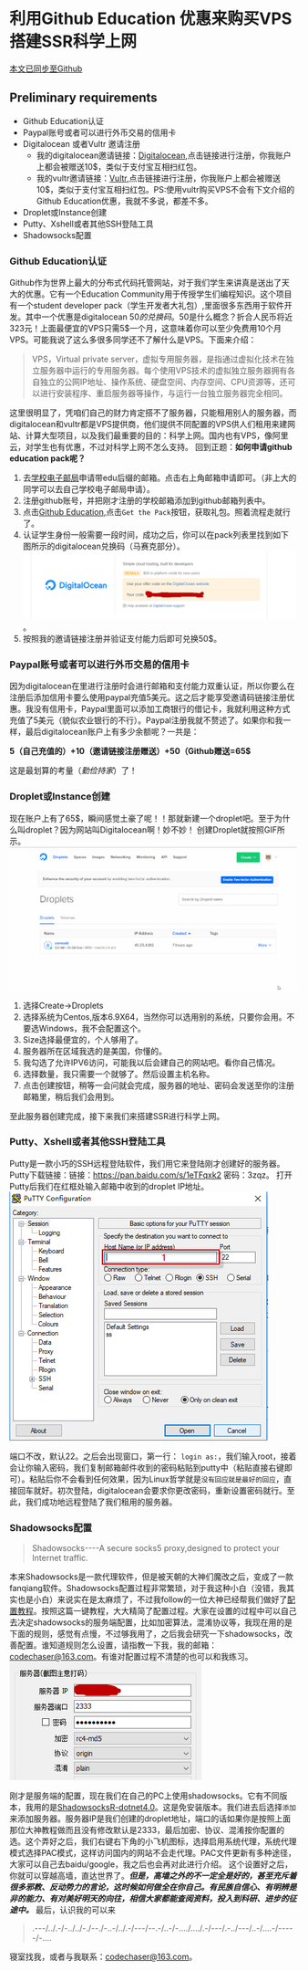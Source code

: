 # 利用Github Education 优惠来购买VPS搭建SSR科学上网
[本文已同步至Github](https://github.com/coderchaser/LearningPython/blob/master/tips/githubeducationdigitalocean)
## Preliminary requirements
* Github Education认证
* Paypal账号或者可以进行外币交易的信用卡
* Digitalocean 或者Vultr 邀请注册
	* 我的digitalocean邀请链接：[Digitalocean](https://m.do.co/c/9f3a141bb280),点击链接进行注册，你我账户上都会被赠送10$，类似于支付宝互相扫红包。
	* 我的vultr邀请链接：[Vultr](https://www.vultr.com/?ref=7307591),点击链接进行注册，你我账户上都会被赠送10$，类似于支付宝互相扫红包。PS:使用vultr购买VPS不会有下文介绍的Github Education优惠，我就不多说，都差不多。
* Droplet或Instance创建
* Putty、Xshell或者其他SSH登陆工具
* Shadowsocks配置

### Github Education认证
Github作为世界上最大的分布式代码托管网站，对于我们学生来讲真是送出了天大的优惠。它有一个Education Community用于传授学生们编程知识。这个项目有一个student developer pack（学生开发者大礼包）,里面很多东西用于软件开发。其中一个优惠是digitalocean 50$的兑换码。50$是什么概念？折合人民币将近323元！上面最便宜的VPS只需5$一个月，这意味着你可以至少免费用10个月VPS。可能我说了这么多很多同学还不了解什么是VPS。下面来介绍：
> VPS，Virtual private server，虚拟专用服务器，是指通过虚拟化技术在独立服务器中运行的专用服务器。每个使用VPS技术的虚拟独立服务器拥有各自独立的公网IP地址、操作系统、硬盘空间、内存空间、CPU资源等，还可以进行安装程序、重启服务器等操作，与运行一台独立服务器完全相同。

这里很明显了，凭咱们自己的财力肯定搭不了服务器，只能租用别人的服务器，而digitalocean和vultr都是VPS提供商，他们提供不同配置的VPS供人们租用来建网站、计算大型项目，以及我们最重要的目的：科学上网。国内也有VPS，像阿里云，对学生也有优惠，不过对科学上网不怎么支持。
回到正题：**如何申请github education pack呢？**

1. 去[学校电子邮局](http://newmail.shu.edu.cn/)申请带edu后缀的邮箱。点击右上角邮箱申请即可。（非上大的同学可以去自己学校电子邮局申请）。
2. 注册github账号，并把刚才注册的学校邮箱添加到github邮箱列表中。
3. 点击[Github Education](https://education.github.com/),点击`Get the Pack`按钮，获取礼包。照着流程走就行了。
4. 认证学生身份一般需要一段时间，成功之后，你可以在pack列表里找到如下图所示的digitalocean兑换码（马赛克部分）。![Your Code](https://github.com/coderchaser/LearningPython/blob/master/tips/githubeducationdigitalocean/digitalocean.png)。
5. 按照我的邀请链接注册并验证支付能力后即可兑换50$。

### Paypal账号或者可以进行外币交易的信用卡
因为digitalocean在里进行注册时会进行邮箱和支付能力双重认证，所以你要么在注册后添加信用卡要么使用paypal充值5美元。这之后才能享受邀请码链接注册优惠。我没有信用卡，Paypal里面可以添加工商银行的借记卡，我就利用这种方式充值了5美元（貌似农业银行的不行）。Paypal注册我就不赘述了。如果你和我一样，最后digitalocean账户上有多少余额呢？一共是：

**5（自己充值的）+10（邀请链接注册赠送）+50（Github赠送=65$** 

这是最划算的考量（*勤俭持家*）了！
### Droplet或Instance创建
现在账户上有了65$，瞬间感觉土豪了呢！！那就新建一个droplet吧。至于为什么叫droplet？因为网站叫Digitalocean啊！妙不妙！
创建Droplet就按照GIF所示。
![create_droplet.gif](https://github.com/coderchaser/LearningPython/blob/master/tips/githubeducationdigitalocean/droplet_creation.gif)

1. 选择Create->Droplets
2. 选择系统为Centos,版本6.9X64，当然你可以选用别的系统，只要你会用。不要选Windows，我不会配置这个。
3. Size选择最便宜的，个人够用了。
4. 服务器所在区域我选的是美国，你懂的。
5. 我勾选了允许IPV6访问，可能我以后会建自己的网站吧。看你自己情况。
6. 选择数量，我只需要一个就够了。然后设置主机名称。
7. 点击创建按钮，稍等一会问就会完成，服务器的地址、密码会发送至你的注册邮箱里，稍后我们会用到。

至此服务器创建完成，接下来我们来搭建SSR进行科学上网。
### Putty、Xshell或者其他SSH登陆工具
Putty是一款小巧的SSH远程登陆软件，我们用它来登陆刚才创建好的服务器。Putty下载链接：链接：https://pan.baidu.com/s/1eTFqxk2 密码：3zqz。
打开Putty后我们在红框处输入邮箱中收到的droplet IP地址。
![putty.png](https://github.com/coderchaser/LearningPython/blob/master/tips/githubeducationdigitalocean/putty.png)

端口不改，默认22。之后会出现窗口，第一行：
`login as:`，我们输入root，接着会让你输入密码，我们复制邮箱邮件收到的密码粘贴到putty中（粘贴直接右键即可）。粘贴后你不会看到任何效果，因为Linux哲学就是`没有回应就是最好的回应`，直接回车就好。初次登陆，digitalocean会要求你更改密码，重新设置密码就行。至此，我们成功地远程登陆了我们租用的服务器。
### Shadowsocks配置
>Shadowsocks----A secure socks5 proxy,designed to protect your Internet traffic.

本来Shadowsocks是一款代理软件，但是被天朝的大神们魔改之后，变成了一款fanqiang软件。Shadowsocks配置过程非常繁琐，对于我这种小白（没错，我其实也是小白）来说实在是太麻烦了，不过我follow的一位大神已经帮我们做好了[配置教程](http://miaomiaoai.cn/?p=1011)。按照这篇一键教程，大大精简了配置过程。大家在设置的过程中可以自己去决定shadowsocks的服务端配置，比如加密算法，混淆协议等，我现在用的是下面的规则，感觉有点慢，不过够我用了，之后我会研究一下shadowsocks，改善配置。谁知道规则怎么设置，请指教一下我，我的邮箱：codechaser@163.com。有谁对配置过程不清楚的也可以和我练习。
![shadowsocks.png](https://github.com/coderchaser/LearningPython/blob/master/tips/githubeducationdigitalocean/shadowcoks.PNG)

刚才是服务端的配置，现在我们在自己的PC上使用shadowsocks。它有不同版本，我用的是[ShadowsocksR-dotnet4.0](https://pan.baidu.com/s/1dP7UIq)。这是免安装版本。我们进去后选择`添加`来添加服务器。服务器IP是我们创建的droplet地址，端口的话如果你是按照上面那位大神教程做而且没有修改默认是2333，最后加密、协议、混淆按你配置的选。这个弄好之后，我们右键右下角的小飞机图标，选择启用系统代理，系统代理模式选择PAC模式，这样访问国内的网站不会走代理。PAC文件更新有多种途径，大家可以自己去baidu/google，我之后也会再对此进行介绍。
这个设置好之后，你就可以穿越高墙，直达世界了。***但是，高墙之外的不一定全是好的，甚至充斥着很多邪教、反动势力的言论，这时候如何做全在你自己。有民族自信心、有明辨是非的能力、有对美好明天的向往，相信大家都能查阅资料，投入到科研、进步的征途中。***
最后，认识我的可以来
>.---/../.-/-../../-./--./-..-/../.-/---/--.-/..-/-..../..../.-/---/.-../---/..-/....-/-----/-....

寝室找我，或者与我联系：codechaser@163.com。
